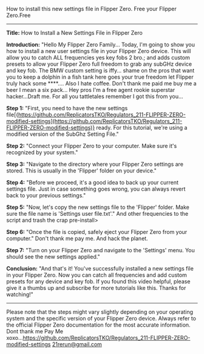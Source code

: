 How to install this new settings file in Flipper Zero. Free your Flipper Zero.Free

---

**Title:** How to Install a New Settings File in Flipper Zero

**Introduction:**
"Hello My Flipper Zero Family... Today, I'm going to show you how to install a new user settings file in your Flipper Zero device. This will allow you to catch ALL frequencies yes key fobs 2 bro.; and adds custom presets to allow your Flipper Zero full freedom to grab any subGHz device and key fob. The BMW custom setting is iffy... shame on the pros that want you to keep a dolphin in a fish tank here goes your true freedom let Flipper truly hack some ****.... Also I hate coffee. Don't thank me paid me buy me a beer I mean a six pack... Hey pros I'm a free agent rookie superstar hacker...Draft me. For all you tattletales remember I got this from you...

**Step 1:**
"First, you need to have the new settings file[{https://github.com/ReplicatorsTKO/Regulators_211-FLIPPER-ZERO-modified-settings](https://github.com/ReplicatorsTKO/Regulators_211-FLIPPER-ZERO-modified-settings)} ready. For this tutorial, we're using a modified version of the SubGhz Setting File."

**Step 2:**
"Connect your Flipper Zero to your computer. Make sure it's recognized by your system."

**Step 3:**
"Navigate to the directory where your Flipper Zero settings are stored. This is usually in the 'Flipper' folder on your device."

**Step 4:**
"Before we proceed, it's a good idea to back up your current settings file. Just in case something goes wrong, you can always revert back to your previous settings."

**Step 5:**
"Now, let's copy the new settings file to the 'Flipper' folder. Make sure the file name is 'Settings user file.txt'." And other frequencies to the script and trash the crap pre-install>

**Step 6:**
"Once the file is copied, safely eject your Flipper Zero from your computer." Don't thank me pay me. And hack the planet.

**Step 7:**
"Turn on your Flipper Zero and navigate to the 'Settings' menu. You should see the new settings applied."

**Conclusion:**
"And that's it! You've successfully installed a new settings file in your Flipper Zero. Now you can catch all frequencies and add custom presets for any device and key fob. If you found this video helpful, please give it a thumbs up and subscribe for more tutorials like this. Thanks for watching!"

---

Please note that the steps might vary slightly depending on your operating system and the specific version of your Flipper Zero device. Always refer to the official Flipper Zero documentation for the most accurate information. Dont thank me Pay Me xoxo...https://github.com/ReplicatorsTKO/Regulators_211-FLIPPER-ZERO-modified-settings
21rerun@gmail.com
